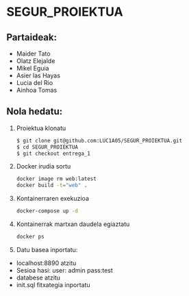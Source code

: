 # SEGUR_PROIEKTUA

## Partaideak:
- Maider Tato
- Olatz Elejalde
- Mikel Eguia
- Asier las Hayas
- Lucia del Rio
- Ainhoa Tomas

## Nola hedatu:
1. Proiektua klonatu
   ```bash
   $ git clone git@github.com:LUC1A05/SEGUR_PROIEKTUA.git
   $ cd SEGUR_PROIEKTUA
   $ git checkout entrega_1
   ```
3. Docker irudia sortu
   ```bash
   docker image rm web:latest
   docker build -t="web" .
   ```
5. Kontainerraren exekuzioa
   ```bash
   docker-compose up -d
   ```
6. Kontainerrak martxan daudela egiaztatu
   ```bash
   docker ps
   ```
7. Datu basea inportatu:
  - localhost:8890 atzitu
  - Sesioa hasi:
     user: admin
     pass:test
  - databese atzitu
  - init.sql fitxategia inportatu
